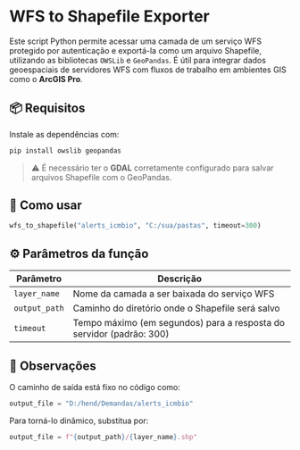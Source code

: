 # WFS to Shapefile Exporter

Este script Python permite acessar uma camada de um serviço WFS protegido por autenticação e exportá-la como um arquivo Shapefile, utilizando as bibliotecas `OWSLib` e `GeoPandas`. É útil para integrar dados geoespaciais de servidores WFS com fluxos de trabalho em ambientes GIS como o **ArcGIS Pro**.

## 📦 Requisitos

Instale as dependências com:

```bash
pip install owslib geopandas
```

> ⚠️ É necessário ter o **GDAL** corretamente configurado para salvar arquivos Shapefile com o GeoPandas.

## 🚀 Como usar

```python
wfs_to_shapefile("alerts_icmbio", "C:/sua/pastas", timeout=300)
```

## ⚙️ Parâmetros da função

| Parâmetro     | Descrição                                                            |
| ------------- | -------------------------------------------------------------------- |
| `layer_name`  | Nome da camada a ser baixada do serviço WFS                          |
| `output_path` | Caminho do diretório onde o Shapefile será salvo                     |
| `timeout`     | Tempo máximo (em segundos) para a resposta do servidor (padrão: 300) |


## 🧠 Observações

O caminho de saída está fixo no código como:

```python
output_file = "D:/hend/Demandas/alerts_icmbio"
```

Para torná-lo dinâmico, substitua por:

```python
output_file = f"{output_path}/{layer_name}.shp"
